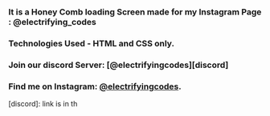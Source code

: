 ### It is a Honey Comb loading Screen made for my Instagram Page : @electrifying_codes

### Technologies Used - HTML and CSS only.

### Join our discord Server: [@electrifyingcodes][discord]
### Find me on Instagram: [@electrifyingcodes][Instagram].

[instagram]: https://www.instagram.com/electrifying_codes
[discord]: link is in th